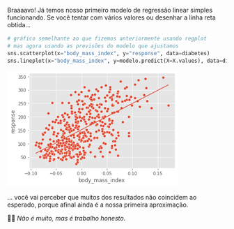 Braaaavo! Já temos nosso primeiro modelo de regressão linear simples funcionando. Se você tentar com vários valores ou desenhar a linha reta obtida...

```python
# gráfico semelhante ao que fizemos anteriormente usando regplot
# mas agora usando as previsões do modelo que ajustamos
sns.scatterplot(x="body_mass_index", y="response", data=diabetes)
sns.lineplot(x="body_mass_index", y=modelo.predict(X=X.values), data=diabetes)
```

<img src="https://raw.githubusercontent.com/MumukiProject/mumuki-guia-python3-regresion-lineal/master/assets/regplot_real_1672436347390.png" alt="regplot_real_1672436347390.png" width="auto" height="auto">

... você vai perceber que muitos dos resultados não coincidem ao esperado, porque afinal ainda é a nossa primeira aproximação.

🧑‍🌾 _Não é muito, mas é trabalho honesto._
